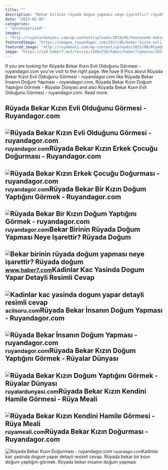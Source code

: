 ```yaml
---
title: ""
description: "Bekar birinin rüyada doğum yapması neye işarettir? rüyada doğum"
date: "2023-02-06"
categories:
- "Uncategorized"
images:
- "http://ruyalardunyasi.com/wp-content/uploads/2019/05/hastanede-bekar-kizin-dogum-yaptigini-gormek.jpg"
featuredImage: "https://images.ruyandagor.com/2017/06/bekar-kizin-evli-oldugunu-gormesi-2250.jpg"
featured_image: "http://ruyameali.com/wp-content/uploads/2025/09/Rüyada-Bekar-Kızın-Kendini-Hamile-Görmesi.jpg"
image: "https://i20.haber7.net/resize/1280x720/haber/haber7/photos/2021/36/bekar_birinin_ruyada_dogum_yapmasi_neye_isarettir_ruyada_dogum_yapmak_kotuye_mi_yorulur_1631000632_0356.jpg"
---
```


If you are looking for Rüyada Bekar Kızın Evli Olduğunu Görmesi - ruyandagor.com you've visit to the right page. We have 9 Pics about Rüyada Bekar Kızın Evli Olduğunu Görmesi - ruyandagor.com like Rüyada Bekar İnsanın Doğum Yapması - ruyandagor.com, Rüyada Bekar Kızın Doğum Yaptığını Görmek - Rüyalar Dünyası and also Rüyada Bekar Kızın Evli Olduğunu Görmesi - ruyandagor.com. Read more:

Rüyada Bekar Kızın Evli Olduğunu Görmesi - Ruyandagor.com
---------------------------------------------------------

 ![Rüyada Bekar Kızın Evli Olduğunu Görmesi - ruyandagor.com](https://images.ruyandagor.com/2017/06/bekar-kizin-evli-oldugunu-gormesi-2250.jpg) <small>ruyandagor.com</small>Rüyada Bekar Kızın Erkek Çocuğu Doğurması - Ruyandagor.com
----------------------------------------------------------

 ![Rüyada Bekar Kızın Erkek Çocuğu Doğurması - ruyandagor.com](https://images.ruyandagor.com/2017/04/bekar-kizin-erkek-cocugu-dogurmasi-1149.jpg) <small>ruyandagor.com</small>Rüyada Bekar Bir Kızın Doğum Yaptığını Görmek - Ruyandagor.com
--------------------------------------------------------------

 ![Rüyada Bekar Bir Kızın Doğum Yaptığını Görmek - ruyandagor.com](https://images.ruyandagor.com/2017/05/bekar-bir-kizin-dogum-yaptigini-gormek-1541.jpg) <small>ruyandagor.com</small>Bekar Birinin Rüyada Doğum Yapması Neye Işarettir? Rüyada Doğum
---------------------------------------------------------------

 ![Bekar birinin rüyada doğum yapması neye işarettir? Rüyada doğum](https://i20.haber7.net/resize/1280x720/haber/haber7/photos/2021/36/bekar_birinin_ruyada_dogum_yapmasi_neye_isarettir_ruyada_dogum_yapmak_kotuye_mi_yorulur_1631000632_0356.jpg) <small>www.haber7.com</small>Kadinlar Kac Yasinda Dogum Yapar Detayli Resimli Cevap
------------------------------------------------------

 ![Kadinlar kac yasinda dogum yapar detayli resimli cevap](https://www.acilsoru.com/up/cevap/2769/en-erken-kac-yasinda-dogum-yapilir.jpg) <small>acilsoru.com</small>Rüyada Bekar İnsanın Doğum Yapması - Ruyandagor.com
---------------------------------------------------

 ![Rüyada Bekar İnsanın Doğum Yapması - ruyandagor.com](https://images.ruyandagor.com/2017/05/bekar-insanin-dogum-yapmasi-1522.jpg) <small>ruyandagor.com</small>Rüyada Bekar Kızın Doğum Yaptığını Görmek - Rüyalar Dünyası
-----------------------------------------------------------

 ![Rüyada Bekar Kızın Doğum Yaptığını Görmek - Rüyalar Dünyası](http://ruyalardunyasi.com/wp-content/uploads/2019/05/hastanede-bekar-kizin-dogum-yaptigini-gormek.jpg) <small>ruyalardunyasi.com</small>Rüyada Bekar Kızın Kendini Hamile Görmesi - Rüya Meali
------------------------------------------------------

 ![Rüyada Bekar Kızın Kendini Hamile Görmesi - Rüya Meali](http://ruyameali.com/wp-content/uploads/2025/09/Rüyada-Bekar-Kızın-Kendini-Hamile-Görmesi.jpg) <small>ruyameali.com</small>Rüyada Bekar Kızın Doğurması - Ruyandagor.com
---------------------------------------------

 ![Rüyada Bekar Kızın Doğurması - ruyandagor.com](https://images.ruyandagor.com/2017/04/bekar-kizin-hamile-olmasi-2009.jpg) <small>ruyandagor.com</small>Kadinlar kac yasinda dogum yapar detayli resimli cevap. Rüyada bekar bir kızın doğum yaptığını görmek. Rüyada bekar i̇nsanın doğum yapması
